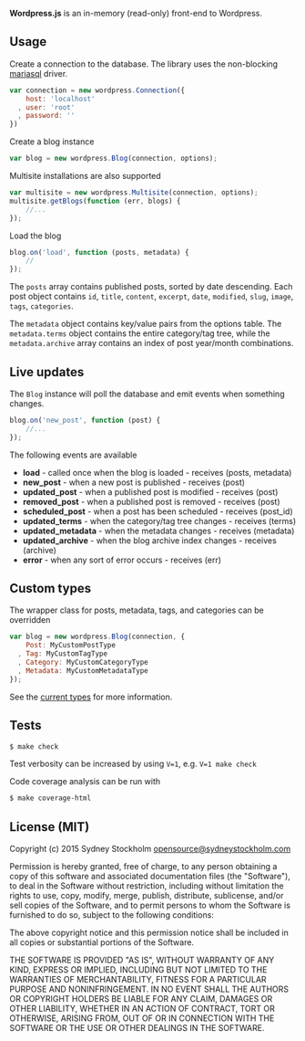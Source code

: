 **Wordpress.js** is an in-memory (read-only) front-end to Wordpress.

## Usage

Create a connection to the database. The library uses the non-blocking [mariasql](https://github.com/mscdex/node-mariasql) driver.

```javascript
var connection = new wordpress.Connection({
    host: 'localhost'
  , user: 'root'
  , password: ''
})
```

Create a blog instance

```javascript
var blog = new wordpress.Blog(connection, options);
```

Multisite installations are also supported

```javascript
var multisite = new wordpress.Multisite(connection, options);
multisite.getBlogs(function (err, blogs) {
    //...
});
```

Load the blog

```javascript
blog.on('load', function (posts, metadata) {
    //
});
```

The `posts` array contains published posts, sorted by date descending. Each post object contains `id`, `title`, `content`, `excerpt`, `date`, `modified`, `slug`, `image`, `tags`, `categories`.

The `metadata` object contains key/value pairs from the options table. The `metadata.terms` object contains the entire category/tag tree, while the `metadata.archive` array contains an index of post year/month combinations.

## Live updates

The `Blog` instance will poll the database and emit events when something changes.

```javascript
blog.on('new_post', function (post) {
    //...
});
```

The following events are available

- **load** - called once when the blog is loaded - receives (posts, metadata)
- **new_post** - when a new post is published - receives (post)
- **updated_post** - when a published post is modified - receives (post)
- **removed_post** - when a published post is removed - receives (post)
- **scheduled_post** - when a post has been scheduled - receives (post_id)
- **updated_terms** - when the category/tag tree changes - receives (terms)
- **updated_metadata** - when the metadata changes - receives (metadata)
- **updated_archive** - when the blog archive index changes - receives (archive)
- **error** - when any sort of error occurs - receives (err)

## Custom types

The wrapper class for posts, metadata, tags, and categories can be overridden

```javascript
var blog = new wordpress.Blog(connection, {
    Post: MyCustomPostType
  , Tag: MyCustomTagType
  , Category: MyCustomCategoryType
  , Metadata: MyCustomMetadataType
});
```

See the [current types](https://github.com/sydneystockholm/wordpress.js/tree/master/lib) for more information.

## Tests

```bash
$ make check
```

Test verbosity can be increased by using `V=1`, e.g. `V=1 make check`

Code coverage analysis can be run with

```bash
$ make coverage-html
```

## License (MIT)

Copyright (c) 2015 Sydney Stockholm <opensource@sydneystockholm.com>

Permission is hereby granted, free of charge, to any person obtaining
a copy of this software and associated documentation files (the
"Software"), to deal in the Software without restriction, including
without limitation the rights to use, copy, modify, merge, publish,
distribute, sublicense, and/or sell copies of the Software, and to
permit persons to whom the Software is furnished to do so, subject to
the following conditions:

The above copyright notice and this permission notice shall be
included in all copies or substantial portions of the Software.

THE SOFTWARE IS PROVIDED "AS IS", WITHOUT WARRANTY OF ANY KIND,
EXPRESS OR IMPLIED, INCLUDING BUT NOT LIMITED TO THE WARRANTIES OF
MERCHANTABILITY, FITNESS FOR A PARTICULAR PURPOSE AND
NONINFRINGEMENT. IN NO EVENT SHALL THE AUTHORS OR COPYRIGHT HOLDERS BE
LIABLE FOR ANY CLAIM, DAMAGES OR OTHER LIABILITY, WHETHER IN AN ACTION
OF CONTRACT, TORT OR OTHERWISE, ARISING FROM, OUT OF OR IN CONNECTION
WITH THE SOFTWARE OR THE USE OR OTHER DEALINGS IN THE SOFTWARE.
